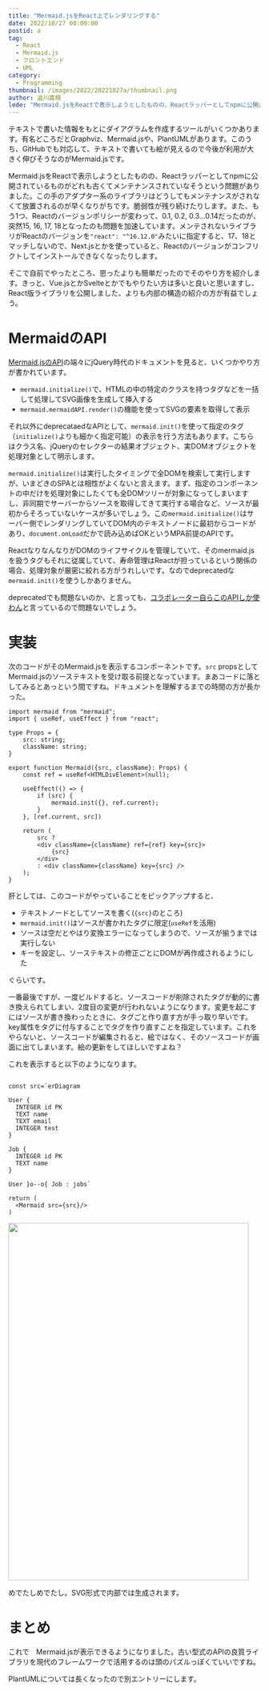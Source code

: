 ```yaml
---
title: "Mermaid.jsをReact上でレンダリングする"
date: 2022/10/27 00:00:00
postid: a
tag:
  - React
  - Mermaid.js
  - フロントエンド
  - UML
category:
  - Programming
thumbnail: /images/2022/20221027a/thumbnail.png
author: 澁川喜規
lede: "Mermaid.jsをReactで表示しようとしたものの、Reactラッパーとしてnpmに公開されているものがどれも古くてメンテナンスされていなそうという問題がありました。この手のアダプター系のライブラリはどうしてもメンテナンスがされなくて放置されるのが早くなりがちです。脆弱性が残り続けたりします。そこで自前でやったところ、思ったよりも簡単だったのでそのやり方を紹介します。"
---
```

テキストで書いた情報をもとにダイアグラムを作成するツールがいくつかあります。有名どころだとGraphviz、Mermaid.jsや、PlantUMLがあります。このうち、GitHubでも対応して、テキストで書いても絵が見えるので今後が利用が大きく伸びそうなのがMermaid.jsです。

Mermaid.jsをReactで表示しようとしたものの、Reactラッパーとしてnpmに公開されているものがどれも古くてメンテナンスされていなそうという問題がありました。この手のアダプター系のライブラリはどうしてもメンテナンスがされなくて放置されるのが早くなりがちです。脆弱性が残り続けたりします。また、もう1つ、Reactのバージョンポリシーが変わって、0.1, 0.2, 0.3...0.14だったのが、突然15, 16, 17, 18となったのも問題を加速しています。メンテされないライブラリがReactのバージョンを`"react": "^16.12.0"`みたいに指定すると、17、18とマッチしないので、Next.jsとかを使っていると、Reactのバージョンがコンフリクトしてインストールできなくなったりします。

そこで自前でやったところ、思ったよりも簡単だったのでそのやり方を紹介します。きっと、Vue.jsとかSvelteとかでもやりたい方は多いと良いと思いますし、React版ライブラリを公開しました、よりも内部の構造の紹介の方が有益でしょう。

# MermaidのAPI

[Mermaid.jsのAPI](https://mermaid-js.github.io/mermaid/#/)の端々にjQuery時代のドキュメントを見ると、いくつかやり方が書かれています。

* `mermaid.initialize()`で、HTMLの中の特定のクラスを持つタグなどを一括して処理してSVG画像を生成して挿入する
* `mermaid.mermaidAPI.render()`の機能を使ってSVGの要素を取得して表示

それ以外にdeprecataedなAPIとして、`mermaid.init()`を使って指定のタグ（`initialize()`よりも細かく指定可能）の表示を行う方法もあります。こちらはクラス名、jQueryのセレクターの結果オブジェクト、実DOMオブジェクトを処理対象として明示します。

`mermaid.initialize()`は実行したタイミングで全DOMを検索して実行しますが、いまどきのSPAとは相性がよくないと言えます。まず、指定のコンポーネントの中だけを処理対象にしたくても全DOMツリーが対象になってしまいますし、非同期でサーバーからソースを取得してきて実行する場合など、ソースが最初からそろっていないケースが多いでしょう。この`mermaid.initialize()`はサーバー側でレンダリングしていてDOM内のテキストノードに最初からコードがあり、`document.onLoad`だかで読み込めばOKというMPA前提のAPIです。

ReactなりなんなりがDOMのライフサイクルを管理していて、そのmermaid.jsを扱うタグもそれに従属していて、寿命管理はReactが担っているという関係の場合、処理対象が厳密に絞れる方がうれしいです。なのでdeprecatedな`mermaid.init()`を使うしかありません。

deprecatedでも問題ないのか、と言っても、[コラボレーター自らこのAPIしか使わん](https://github.com/mermaid-js/mermaid/issues/374#issuecomment-373917444)と言っているので問題ないでしょう。

# 実装

次のコードがそのMermaid.jsを表示するコンポーネントです。``src`` propsとしてMermaid.jsのソーステキストを受け取る前提となっています。まあコードに落としてみるとあっという間ですね。ドキュメントを理解するまでの時間の方が長かった。

```tsx
import mermaid from "mermaid";
import { useRef, useEffect } from "react";

type Props = {
    src: string;
    className: string;
}

export function Mermaid({src, className}: Props) {
    const ref = useRef<HTMLDivElement>(null);

    useEffect(() => {
        if (src) {
            mermaid.init({}, ref.current);
        }
    }, [ref.current, src])

    return (
        src ?
        <div className={className} ref={ref} key={src}>
            {src}
        </div>
        : <div className={className} key={src} />
    );
}
```

肝としては、このコードがやっていることをピックアップすると、

* テキストノードとしてソースを書く(`{src}`のところ)
* `mermaid.init()`はソースが書かれたタグに限定(`useRef`を活用)
* ソースは空だとやはり変換エラーになってしまうので、ソースが揃うまでは実行しない
* キーを設定し、ソーステキストの修正ごとにDOMが再作成されるようにした

ぐらいです。

一番最後ですが、一度ビルドすると、ソースコードが削除されたタグが動的に書き換えられてしまい、2度目の変更が行われないようになります。変更を起こすにはソースが書き換わったときに、タグごと作り直す方が手っ取り早いです。key属性をタグに付与することでタグを作り直すことを指定しています。これをやらないと、ソースコードが編集されると、絵ではなく、そのソースコードが画面に出てしまいます。絵の更新をしてほしいですよね？

これを表示すると以下のようになります。

```tsx

const src=`erDiagram

User {
  INTEGER id PK
  TEXT name
  TEXT email
  INTEGER test
}

Job {
  INTEGER id PK
  TEXT name
}

User }o--o{ Job : jobs`

return (
  <Mermaid src={src}/>
)
```

<img src="/images/2022/20221027a/スクリーンショット_2022-10-22_22.47.54.png" alt="" width="480" height="714" loading="lazy">

めでたしめでたし。SVG形式で内部では生成されます。

# まとめ

これで　Mermaid.jsが表示できるようになりました。古い型式のAPIの良質ライブラリを現代のフレームワークで活用するのは頭のパズルっぽくていいですね。

PlantUMLについては長くなったので別エントリーにします。
